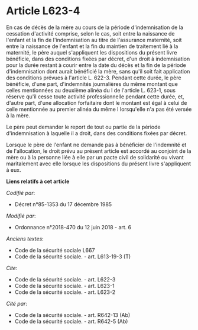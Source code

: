 # Article L623-4

En cas de décès de la mère au cours de la période d'indemnisation de la cessation d'activité comprise, selon le cas, soit
entre la naissance de l'enfant et la fin de l'indemnisation au titre de l'assurance maternité, soit entre la naissance de
l'enfant et la fin du maintien de traitement lié à la maternité, le père auquel s'appliquent les dispositions du présent
livre bénéficie, dans des conditions fixées par décret, d'un droit à indemnisation pour la durée restant à courir entre la
date du décès et la fin de la période d'indemnisation dont aurait bénéficié la mère, sans qu'il soit fait application des
conditions prévues à l'article L. 622-3. Pendant cette durée, le père bénéficie, d'une part, d'indemnités journalières du
même montant que celles mentionnées au deuxième alinéa du I de l'article L. 623-1, sous réserve qu'il cesse toute activité
professionnelle pendant cette durée, et, d'autre part, d'une allocation forfaitaire dont le montant est égal à celui de celle
mentionnée au premier alinéa du même I lorsqu'elle n'a pas été versée à la mère.

Le père peut demander le report de tout ou partie de la période d'indemnisation à laquelle il a droit, dans des conditions
fixées par décret.

Lorsque le père de l'enfant ne demande pas à bénéficier de l'indemnité et de l'allocation, le droit prévu au présent article
est accordé au conjoint de la mère ou à la personne liée à elle par un pacte civil de solidarité ou vivant maritalement avec
elle lorsque les dispositions du présent livre s'appliquent à eux.

**Liens relatifs à cet article**

_Codifié par_:

  - Décret n°85-1353 du 17 décembre 1985

_Modifié par_:

  - Ordonnance n°2018-470 du 12 juin 2018 - art. 6

_Anciens textes_:

  - Code de la sécurité sociale L667
  - Code de la sécurité sociale. - art. L613-19-3 (T)

_Cite_:

  - Code de la sécurité sociale. - art. L622-3
  - Code de la sécurité sociale. - art. L623-1
  - Code de la sécurité sociale. - art. L623-2

_Cité par_:

  - Code de la sécurité sociale. - art. R642-13 (Ab)
  - Code de la sécurité sociale. - art. R642-5 (Ab)
